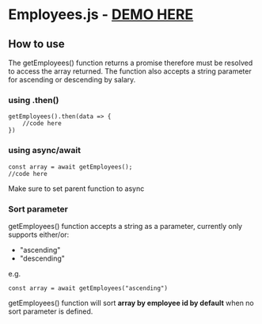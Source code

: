 # Employees.js - [DEMO HERE](https://employees-js.vercel.app)

## How to use

The getEmployees() function returns a promise therefore must be resolved to access the array returned. The function also accepts a string parameter for ascending or descending by salary.

### using .then()
```
getEmployees().then(data => {
    //code here
})
```

### using async/await
```
const array = await getEmployees();
//code here
```
Make sure to set parent function to async


### Sort parameter
getEmployees() function accepts a string as a parameter, currently only supports either/or:

* "ascending"
* "descending"

e.g.
```
const array = await getEmployees("ascending")
```

getEmployees() function will sort **array by employee id by default** when no sort parameter is defined.

